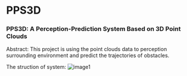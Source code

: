 # PPS3D
### PPS3D: A Perception-Prediction System Based on 3D Point Clouds
Abstract: This project is using the point clouds data to perception surrounding environment and predict the trajectories of obstacles.

The struction of system:
![image1](https://github.com/Zavieton/PPS3D/blob/main/figures/PPS.png)
